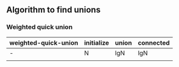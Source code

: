 ## Algorithm to find unions

### Weighted quick union

| weighted-quick-union | initialize | union | connected |
|---|---|---|---|
| - | N | lgN | lgN |
| | | | |